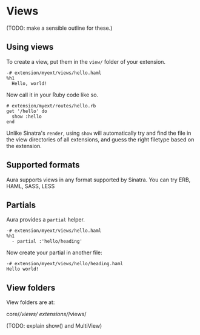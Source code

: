 # Views

(TODO: make a sensible outline for these.)

## Using views

To create a view, put them in the `view/` folder of your extension.

    -# extension/myext/views/hello.haml
    %h1
      Hello, world!

Now call it in your Ruby code like so.

    # extension/myext/routes/hello.rb
    get '/hello' do
      show :hello
    end

Unlike Sinatra's `render`, using `show` will automatically try and find the file
in the view directories of all extensions, and guess the right filetype based
on the extension.

## Supported formats

Aura supports views in any format supported by Sinatra. You can try ERB, HAML, SASS, LESS

## Partials

Aura provides a `partial` helper.

    -# extension/myext/views/hello.haml
    %h1
      - partial :'hello/heading'

Now create your partial in another file:

    -# extension/myext/views/hello/heading.haml
    Hello world!

## View folders

View folders are at:

   core/*/views/
   extensions/*/views/

(TODO: explain show() and MultiView)
